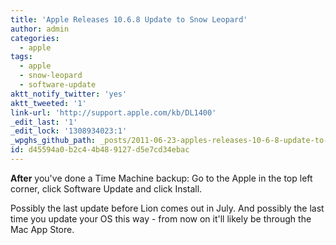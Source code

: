 ```yaml
---
title: 'Apple Releases 10.6.8 Update to Snow Leopard'
author: admin
categories:
  - apple
tags:
  - apple
  - snow-leopard
  - software-update
aktt_notify_twitter: 'yes'
aktt_tweeted: '1'
link-url: 'http://support.apple.com/kb/DL1400'
_edit_last: '1'
_edit_lock: '1308934023:1'
_wpghs_github_path: _posts/2011-06-23-apples-releases-10-6-8-update-to-snow-leopard.md
id: d45594a0-b2c4-4b48-9127-d5e7cd34ebac
---
```

<p><b>After</b> you've done a Time Machine backup: Go to the Apple in the top left corner, click Software Update and click Install.</p>
<p>Possibly the last update before Lion comes out in July. And possibly the last time you update your OS this way - from now on it'll likely be through the Mac App Store.</p>
